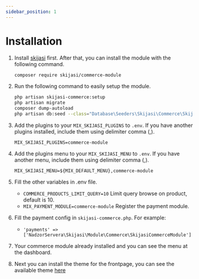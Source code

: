 ```yaml
---
sidebar_position: 1
---
```


# Installation

1. Install [skijasi](https://skijasi-docs.nadzorserveraweb.hr/getting-started/installation) first. After that, you can install the module with the following command.

    ```bash
    composer require skijasi/commerce-module
    ```

1. Run the following command to easily setup the module.

    ```bash
    php artisan skijasi-commerce:setup
    php artisan migrate
    composer dump-autoload
    php artisan db:seed --class="Database\Seeders\Skijasi\Commerce\SkijasiCommerceModuleSeeder"
    ```

1. Add the plugins to your `MIX_SKIJASI_PLUGINS` to `.env`. If you have another plugins installed, include them using delimiter comma (,).

    ```
    MIX_SKIJASI_PLUGINS=commerce-module
    ```

1. Add the plugins menu to your `MIX_SKIJASI_MENU` to `.env`. If you have another menu, include them using delimiter comma (,).

    ```
    MIX_SKIJASI_MENU=${MIX_DEFAULT_MENU},commerce-module
    ```

1. Fill the other variables in .env file.
    - `COMMERCE_PRODUCTS_LIMIT_QUERY=10` Limit query browse on product, default is 10.
    - `MIX_PAYMENT_MODULE=commerce-module` Register the payment module.

1. Fill the payment config in `skijasi-commerce.php`. For example:
    - `'payments' => ['NadzorServera\Skijasi\Module\Commerce\SkijasiCommerceModule']`

1. Your commerce module already installed and you can see the menu at the dashboard.

1. Next you can install the theme for the frontpage, you can see the available theme [here](https://github.com/nadzorservera-croatia/skijasi-awesome#themes)
